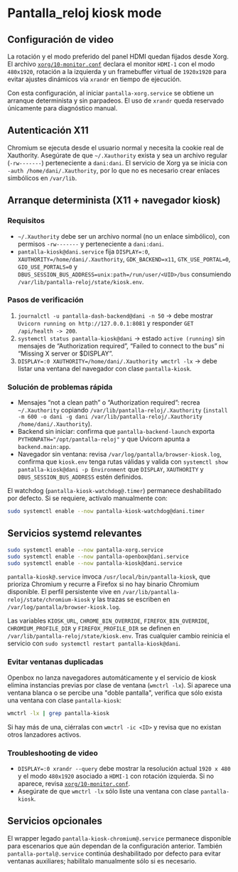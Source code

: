 # Pantalla_reloj kiosk mode

## Configuración de video

La rotación y el modo preferido del panel HDMI quedan fijados desde Xorg. El archivo [`xorg/10-monitor.conf`](../xorg/10-monitor.conf) declara el monitor `HDMI-1` con el modo `480x1920`, rotación a la izquierda y un framebuffer virtual de `1920x1920` para evitar ajustes dinámicos vía `xrandr` en tiempo de ejecución.

Con esta configuración, al iniciar `pantalla-xorg.service` se obtiene un arranque determinista y sin parpadeos. El uso de `xrandr` queda reservado únicamente para diagnóstico manual.

## Autenticación X11

Chromium se ejecuta desde el usuario normal y necesita la cookie real de Xauthority. Asegúrate de que `~/.Xauthority` exista y sea un archivo regular (`-rw-------`) perteneciente a `dani:dani`. El servicio de Xorg ya se inicia con `-auth /home/dani/.Xauthority`, por lo que no es necesario crear enlaces simbólicos en `/var/lib`.

## Arranque determinista (X11 + navegador kiosk)

### Requisitos

* `~/.Xauthority` debe ser un archivo normal (no un enlace simbólico), con permisos `-rw-------` y perteneciente a `dani:dani`.
* `pantalla-kiosk@dani.service` fija `DISPLAY=:0`, `XAUTHORITY=/home/dani/.Xauthority`, `GDK_BACKEND=x11`, `GTK_USE_PORTAL=0`, `GIO_USE_PORTALS=0` y `DBUS_SESSION_BUS_ADDRESS=unix:path=/run/user/<UID>/bus` consumiendo `/var/lib/pantalla-reloj/state/kiosk.env`.

### Pasos de verificación

1. `journalctl -u pantalla-dash-backend@dani -n 50` → debe mostrar `Uvicorn running on http://127.0.0.1:8081` y responder `GET /api/health -> 200`.
2. `systemctl status pantalla-kiosk@dani` → estado `active (running)` sin mensajes de “Authorization required”, “Failed to connect to the bus” ni “Missing X server or $DISPLAY”.
3. `DISPLAY=:0 XAUTHORITY=/home/dani/.Xauthority wmctrl -lx` → debe listar una ventana del navegador con clase `pantalla-kiosk`.

### Solución de problemas rápida

* Mensajes “not a clean path” o “Authorization required”: recrea `~/.Xauthority` copiando `/var/lib/pantalla-reloj/.Xauthority` (`install -m 600 -o dani -g dani /var/lib/pantalla-reloj/.Xauthority /home/dani/.Xauthority`).
* Backend sin iniciar: confirma que `pantalla-backend-launch` exporta `PYTHONPATH="/opt/pantalla-reloj"` y que Uvicorn apunta a `backend.main:app`.
* Navegador sin ventana: revisa `/var/log/pantalla/browser-kiosk.log`, confirma que `kiosk.env` tenga rutas válidas y valida con `systemctl show pantalla-kiosk@dani -p Environment` que `DISPLAY`, `XAUTHORITY` y `DBUS_SESSION_BUS_ADDRESS` estén definidos.

El watchdog (`pantalla-kiosk-watchdog@.timer`) permanece deshabilitado por defecto. Si se requiere, actívalo manualmente con:

```bash
sudo systemctl enable --now pantalla-kiosk-watchdog@dani.timer
```

## Servicios systemd relevantes

```bash
sudo systemctl enable --now pantalla-xorg.service
sudo systemctl enable --now pantalla-openbox@dani.service
sudo systemctl enable --now pantalla-kiosk@dani.service
```

`pantalla-kiosk@.service` invoca `/usr/local/bin/pantalla-kiosk`, que prioriza Chromium y recurre a Firefox si no hay binario Chromium disponible. El perfil persistente vive en `/var/lib/pantalla-reloj/state/chromium-kiosk` y las trazas se escriben en `/var/log/pantalla/browser-kiosk.log`.

Las variables `KIOSK_URL`, `CHROME_BIN_OVERRIDE`, `FIREFOX_BIN_OVERRIDE`, `CHROMIUM_PROFILE_DIR` y `FIREFOX_PROFILE_DIR` se definen en `/var/lib/pantalla-reloj/state/kiosk.env`. Tras cualquier cambio reinicia el servicio con `sudo systemctl restart pantalla-kiosk@dani`.

### Evitar ventanas duplicadas

Openbox no lanza navegadores automáticamente y el servicio de kiosk elimina instancias previas por clase de ventana (`wmctrl -lx`). Si aparece una ventana blanca o se percibe una "doble pantalla", verifica que sólo exista una ventana con clase `pantalla-kiosk`:

```bash
wmctrl -lx | grep pantalla-kiosk
```

Si hay más de una, ciérralas con `wmctrl -ic <ID>` y revisa que no existan otros lanzadores activos.

### Troubleshooting de video

* `DISPLAY=:0 xrandr --query` debe mostrar la resolución actual `1920 x 480` y el modo `480x1920` asociado a `HDMI-1` con rotación izquierda. Si no aparece, revisa [`xorg/10-monitor.conf`](../xorg/10-monitor.conf).
* Asegúrate de que `wmctrl -lx` sólo liste una ventana con clase `pantalla-kiosk`.

## Servicios opcionales

El wrapper legado `pantalla-kiosk-chromium@.service` permanece disponible para escenarios que aún dependan de la configuración anterior. También `pantalla-portal@.service` continúa deshabilitado por defecto para evitar ventanas auxiliares; habilítalo manualmente sólo si es necesario.

